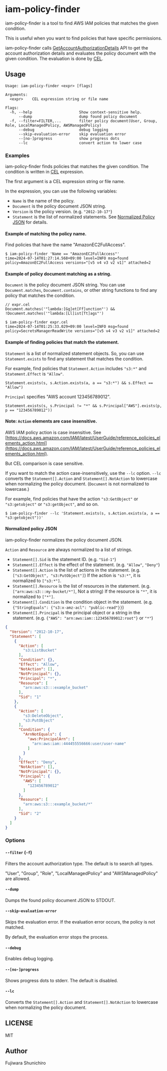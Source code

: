# iam-policy-finder

iam-policy-finder is a tool to find AWS IAM policies that matches the given condition.

This is useful when you want to find policies that have specific permissions.

iam-policy-finder calls [GetAccountAuthorizationDetails](https://docs.aws.amazon.com/IAM/latest/APIReference/API_GetAccountAuthorizationDetails.html) API to get the account authorization details and evaluates the policy document with the given condition. The evaluation is done by [CEL](https://cel.dev/).

## Usage

```
Usage: iam-policy-finder <expr> [flags]

Arguments:
  <expr>    CEL expression string or file name

Flags:
  -h, --help                     Show context-sensitive help.
      --dump                     dump found policy document
  -f, --filter=FILTER,...        filter policy document(User, Group, Role, LocalManagedPolicy, AWSManagedPolicy)
      --debug                    debug logging
      --skip-evaluation-error    skip evaluation error
      --[no-]progress            show progress dots
      --lc                       convert action to lower case
```

### Examples

iam-policy-finder finds policies that matches the given condition. The condition is written in [CEL](https://cel.dev/) expression.

The first argument is a CEL expression string or file name.

In the expression, you can use the following variables:

- `Name` is the name of the policy.
- `Document` is the policy document JSON string.
- `Version` is the policy version. (e.g. `"2012-10-17"`)
- `Statement` is the list of normalized statements. See [Normalized Policy JSON](#normalized-policy-json) for details.

#### Example of matching the policy name.

Find policies that have the name "AmazonEC2FullAccess".

```console
$ iam-policy-finder 'Name == "AmazonEC2FullAccess"'
time=2024-07-14T01:27:14.568+09:00 level=INFO msg=found policy=AmazonEC2FullAccess versions="[v5 v4 v3 v2 v1]" attached=2
```

#### Example of policy document matching as a string.

`Document` is the policy document JSON string. You can use `Document.matches`, `Document.contains`, or other string functions to find any policy that matches the condition.

```cel
// expr.cel
Document.matches('"lambda:[Gg]et[Ff]unction"') && !Document.matches('"lambda:[Ll]ist[Tt]ags"')
```

```console
$ iam-policy-finder expr.cel
time=2024-07-14T01:25:33.029+09:00 level=INFO msg=found policy=SecretsManagerReadWrite versions="[v5 v4 v3 v2 v1]" attached=2
```

#### Example of finding policies that match the statement.

`Statement` is a list of normalized statement objects. So, you can use `Statement.exists` to find any statement that matches the condition.

For example, find policies that `Statement.Action` includes `"s3:*"` and `Statement.Effect` is `"Allow"`.

```cel
Statement.exists(s, s.Action.exists(a, a == "s3:*") && s.Effect == "Allow")
```

`Principal` specifies "AWS account 123456789012".

```cel
Statement.exists(s, s.Principal != "*" && s.Principal["AWS"].exists(p, p == "123456789012"))
```

#### Note: `Action` elements are case insensitive.

AWS IAM policy action is case insensitive. See [https://docs.aws.amazon.com/IAM/latest/UserGuide/reference_policies_elements_action.html](https://docs.aws.amazon.com/IAM/latest/UserGuide/reference_policies_elements_action.html).

But CEL comparison is case sensitive.

If you want to match the action case-insensitively, use the `--lc` option. `--lc` converts the `Statement[].Action` and `Statement[].NotAction` to lowercase when normalizing the policy document. (`Document` is not normalized to lowercase.)

For example, find policies that have the action `"s3:GetObject"` or `"s3:getobject"` or `"s3:getObject"`, and so on.

```console
$ iam-policy-finder --lc 'Statement.exists(s, s.Action.exists(a, a == "s3:getobject"))'
```

#### Normalized policy JSON

iam-policy-finder normalizes the policy document JSON.

`Action` and `Resource` are always normalized to a list of strings.

- `Statement[].Sid` is the statement ID. (e.g. `"Sid-1"`)
- `Statement[].Effect` is the effect of the statement. (e.g. `"Allow"`, `"Deny"`)
- `Statement[].Action` is the list of actions in the statement. (e.g. `["s3:GetObject", "s3:PutObject"]`) If the action is `"s3:*"`, it is normalized to `["s3:*"]`.
- `Statement[].Resource` is the list of resources in the statement. (e.g. `["arn:aws:s3:::my-bucket/*"]`, Not a string) If the resource is `"*"`, it is normalized to `["*"]`.
- `Statement[].Condition` is the condition object in the statement. (e.g. `{"StringEquals": {"s3:x-amz-acl": "public-read"}}`)
- `Statement[].Principal` is the principal object or a string in the statement. (e.g. `{"AWS": "arn:aws:iam::123456789012:root"}` or `"*"`)

```json
{
  "Version": "2012-10-17",
  "Statement": [
    {
      "Action": [
        "s3:ListBucket"
      ],
      "Condition": {},
      "Effect": "Allow",
      "NotAction": [],
      "NotPrincipal": {},
      "Principal": "*",
      "Resource": [
        "arn:aws:s3:::example_bucket"
      ],
      "Sid": "1"
    },
    {
      "Action": [
        "s3:DeleteObject",
        "s3:PutObject"
      ],
      "Condition": {
        "ArnNotEquals": {
          "aws:PrincipalArn": [
            "arn:aws:iam::444455556666:user/user-name"
          ]
        }
      },
      "Effect": "Deny",
      "NotAction": [],
      "NotPrincipal": {},
      "Principal": {
        "AWS": [
          "123456789012"
        ]
      },
      "Resource": [
        "arn:aws:s3:::example_bucket/*"
      ],
      "Sid": "2"
    }
  ]
}
```

### Options

#### `--filter` (`-f`)

Filters the account authorization type. The default is to search all types.

"User", "Group", "Role", "LocalManagedPolicy" and "AWSManagedPolicy" are allowed.

#### `--dump`

Dumps the found policy document JSON to STDOUT.

#### `--skip-evaluation-error`

Skips the evaluation error. If the evaluation error occurs, the policy is not matched.

By default, the evaluation error stops the process.

#### `--debug`

Enables debug logging.

#### `--[no-]progress`

Shows progress dots to stderr. The default is disabled.

#### `--lc`

Converts the `Statement[].Action` and `Statement[].NotAction` to lowercase when normalizing the policy document.

## LICENSE

MIT

## Author

Fujiwara Shunichiro
